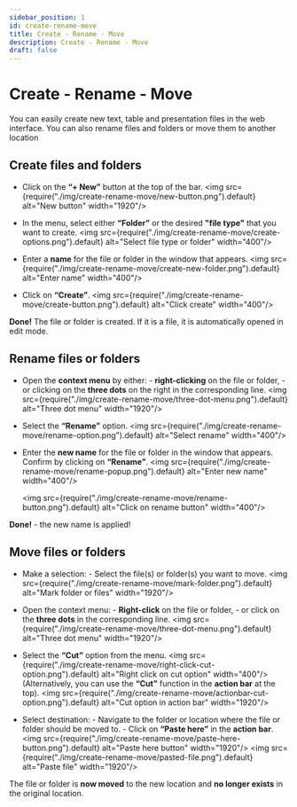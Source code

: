 ```yaml
---
sidebar_position: 1
id: create-rename-move
title: Create - Rename - Move
description: Create - Rename - Move
draft: false
---
```


# Create - Rename - Move

You can easily create new text, table and presentation files in the web interface. You can also rename files and folders or move them to another location

## Create files and folders

- Click on the **“+ New”** button at the top of the bar.
  <img src={require("./img/create-rename-move/new-button.png").default} alt="New button" width="1920"/>
- In the menu, select either **“Folder”** or the desired **"file type"** that you want to create.
  <img src={require("./img/create-rename-move/create-options.png").default} alt="Select file type or folder" width="400"/>
- Enter a **name** for the file or folder in the window that appears.
  <img src={require("./img/create-rename-move/create-new-folder.png").default} alt="Enter name" width="400"/>

- Click on **“Create”**.
  <img src={require("./img/create-rename-move/create-button.png").default} alt="Click create" width="400"/>

**Done!** The file or folder is created. If it is a file, it is automatically opened in edit mode.

## Rename files or folders

- Open the **context menu** by either: - **right-clicking** on the file or folder, - or clicking on the **three dots** on the right in the corresponding line.
  <img src={require("./img/create-rename-move/three-dot-menu.png").default} alt="Three dot menu" width="1920"/>
- Select the **“Rename”** option.
  <img src={require("./img/create-rename-move/rename-option.png").default} alt="Select rename" width="400"/>
- Enter the **new name** for the file or folder in the window that appears.
  Confirm by clicking on **“Rename”**.
  <img src={require("./img/create-rename-move/rename-popup.png").default} alt="Enter new name" width="400"/>

  <img src={require("./img/create-rename-move/rename-button.png").default} alt="Click on rename button" width="400"/>

**Done!** - the new name is applied!

## Move files or folders

- Make a selection: - Select the file(s) or folder(s) you want to move.
  <img src={require("./img/create-rename-move/mark-folder.png").default} alt="Mark folder or files" width="1920"/>
- Open the context menu: - **Right-click** on the file or folder, - or click on the **three dots** in the corresponding line.
  <img src={require("./img/create-rename-move/three-dot-menu.png").default} alt="Three dot menu" width="1920"/>
- Select the **“Cut”** option from the menu.
  <img src={require("./img/create-rename-move/right-click-cut-option.png").default} alt="Right click on cut option" width="400"/>
  (Alternatively, you can use the **“Cut”** function in the **action bar** at the top).
  <img src={require("./img/create-rename-move/actionbar-cut-option.png").default} alt="Cut option in action bar" width="1920"/>

- Select destination: - Navigate to the folder or location where the file or folder should be moved to. - Click on **“Paste here”** in the **action bar**.
  <img src={require("./img/create-rename-move/paste-here-button.png").default} alt="Paste here button" width="1920"/>
  <img src={require("./img/create-rename-move/pasted-file.png").default} alt="Paste file" width="1920"/>

The file or folder is **now moved** to the new location and **no longer exists** in the original location.
